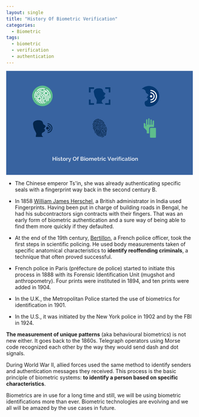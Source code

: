 ```yaml
---
layout: single
title: "History Of Biometric Verification"
categories:
  - Biometric
tags:
  - biometric
  - verification
  - authentication
---
```


<img align="center" src="https://github.com/milinddeore/logits-website/blob/master/_posts/assets/images/History_of_biometric_verification.png">

- The Chinese emperor Ts'in, she was already authenticating specific seals with a fingerprint way back in the second century B.

- In 1858 [William James Herschel](https://en.wikipedia.org/wiki/Sir_William_Herschel%2c_2nd_Baronet), a British administrator in India used Fingerprints. Having been put in charge of building roads in Bengal, he had his subcontractors sign contracts with their fingers. That was an early form of biometric authentication and a sure way of being able to find them more quickly if they defaulted.

- At the end of the 19th century, [Bertillon](https://www.nlm.nih.gov/exhibition/visibleproofs/galleries/technologies/bertillon.html), a French police officer, took the first steps in scientific policing. He used body measurements taken of specific anatomical characteristics to **identify reoffending criminals**, a technique that often proved successful.

- French police in Paris (préfecture de police) started to initiate this process in 1888 with its Forensic Identification Unit (mugshot and anthropometry). Four prints were instituted in 1894, and ten prints were added in 1904.

- In the U.K., the Metropolitan Police started the use of biometrics for identification in 1901. 

- In the U.S., it was initiated by the New York police in 1902 and by the FBI in 1924. 

**The measurement of unique patterns** (aka behavioural biometrics) is not new either. It goes back to the 1860s. Telegraph operators using Morse code recognized each other by the way they would send dash and dot signals.
 
During World War II, allied forces used the same method to identify senders and authentication messages they received.
This process is the basic principle of biometric systems: **to identify a person based on specific characteristics**.
 
Biometrics are in use for a long time and still, we will be using biometric identifications more than ever. Biometric technologies are evolving and we all will be amazed by the use cases in future.
